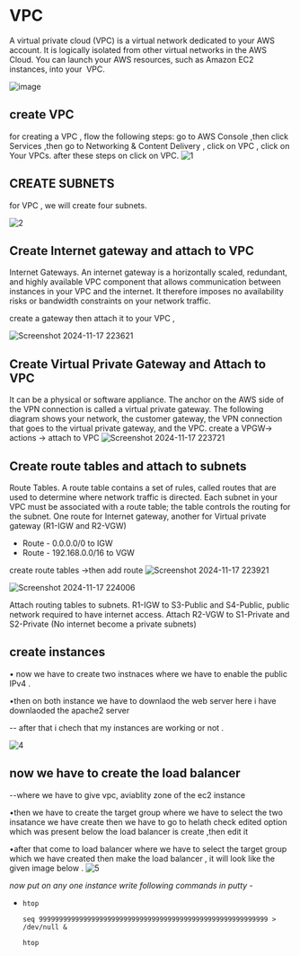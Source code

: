 # VPC
A virtual private cloud (VPC) is a virtual network dedicated to your AWS account. It is logically isolated from 
other virtual networks in the AWS Cloud. You can launch your AWS resources, such as Amazon EC2 instances, into your 
VPC.

![image](https://github.com/user-attachments/assets/68942c35-be00-4be2-8234-d282f5941caf)
## create VPC 

for creating a VPC , flow the following steps:
go to AWS Console ,then click Services ,then go to Networking & Content Delivery , click on VPC , click on Your VPCs.
after these steps on click on VPC.
![1](https://github.com/user-attachments/assets/4aa3c1af-543a-42c6-b15d-53d1c99119c3)

## CREATE SUBNETS
for VPC , we will create four subnets. 

![2](https://github.com/user-attachments/assets/cc2ba8ca-c4dc-4ade-a57a-1d6fbf7327b6)

## Create Internet gateway and attach to VPC 
Internet Gateways. An internet gateway is a horizontally scaled, redundant, and highly available VPC component 
that allows communication between instances in your VPC and the internet. It therefore imposes no availability risks or 
bandwidth constraints on your network traffic.

create a gateway then attach it to your VPC ,

![Screenshot 2024-11-17 223621](https://github.com/user-attachments/assets/ff62f68b-5ef3-4a64-9227-ef0aff91461b)


## Create Virtual Private Gateway and Attach to VPC 
It can be a physical or software appliance. The anchor on the AWS side of the VPN connection is called a virtual 
private gateway. The following diagram shows your network, the customer gateway, the VPN connection that goes to 
the virtual private gateway, and the VPC.
create a VPGW-> actions -> attach to VPC
![Screenshot 2024-11-17 223721](https://github.com/user-attachments/assets/7fad0fb1-ea67-47f3-a249-cd6a4afd3dfa)


## Create route tables and attach to subnets 
Route Tables. A route table contains a set of rules, called routes that are used to determine where network 
traffic is directed. Each subnet in your VPC must be associated with a route table; the table controls the routing for the 
subnet. 
One route for Internet gateway, another for Virtual private gateway (R1-IGW and R2-VGW) 
* Route - 0.0.0.0/0 to IGW
* Route - 192.168.0.0/16 to VGW

create route tables ->then add route
![Screenshot 2024-11-17 223921](https://github.com/user-attachments/assets/71cf355e-01fd-47b4-ba53-122818ff62b4)

  

  ![Screenshot 2024-11-17 224006](https://github.com/user-attachments/assets/4b9652ae-44c8-4611-9b4c-096c9ca97c23)


Attach routing tables to subnets. R1-IGW to S3-Public and S4-Public, public network required to have internet access. 
Attach R2-VGW to S1-Private and S2-Private (No internet become a private subnets)

## create instances

• now we have to create two instnaces    where we have to enable the public     IPv4 .

•then on both instance we have to       downlaod the web server here i have    downlaoded the apache2 server

-- after that i chech that my             instances are working or not .

![4](https://github.com/user-attachments/assets/88ddf6af-ae8f-486d-83bf-7b790b9a6313)


## now we have to create the load         balancer

--where we have to give vpc, aviablity   zone of the ec2 instance

•then we have to create the target      group where we have to select the two  insatance we have create then we have  to go to helath check edited option    which was present below the load       balancer is create ,then edit it


•after that come to load balancer       where we have to select the target     group which we have created then make  the load balancer , it will look like  the given image below .
![5](https://github.com/user-attachments/assets/aad3a002-0308-49e2-9539-6674968dd22a)


*now put on any one instance write following commands in putty -*

* ```
  htop
  ```
  ```
  seq 999999999999999999999999999999999999999999999999999999999 > /dev/null &
  ```
  ```
  htop
  ```
